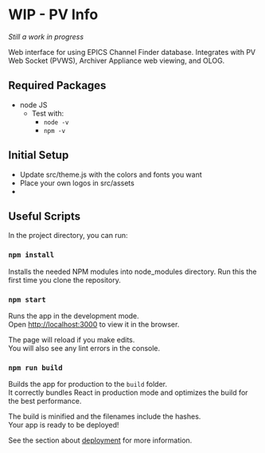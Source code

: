 # WIP - PV Info

*Still a work in progress*

Web interface for using EPICS Channel Finder database. Integrates with PV Web Socket (PVWS), Archiver Appliance web viewing, and OLOG.

## Required Packages

- node JS
	- Test with: 
		- ```node -v```
		- ```npm -v```

## Initial Setup

- Update src/theme.js with the colors and fonts you want
- Place your own logos in src/assets
- 

## Useful Scripts

In the project directory, you can run:

### `npm install`

Installs the needed NPM modules into node_modules directory. Run this the first time you clone the repository.

### `npm start`

Runs the app in the development mode.\
Open [http://localhost:3000](http://localhost:3000) to view it in the browser.

The page will reload if you make edits.\
You will also see any lint errors in the console.

### `npm run build`

Builds the app for production to the `build` folder.\
It correctly bundles React in production mode and optimizes the build for the best performance.

The build is minified and the filenames include the hashes.\
Your app is ready to be deployed!

See the section about [deployment](https://facebook.github.io/create-react-app/docs/deployment) for more information.

